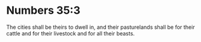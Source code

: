 # Numbers 35:3

The cities shall be theirs to dwell in, and their pasturelands shall be for their cattle and for their livestock and for all their beasts.
